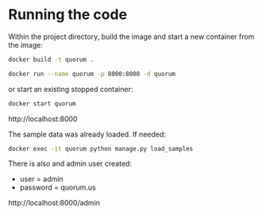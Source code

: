 # Running the code

Within the project directory, build the image and start a new container from the image:

```sh
docker build -t quorum .

docker run --name quorum -p 8000:8000 -d quorum
```

or start an existing stopped container:

```sh
docker start quorum
```


http://localhost:8000

The sample data was already loaded. If needed:

```sh
docker exec -it quorum python manage.py load_samples
```

There is also and admin user created:

- user = admin
- password = quorum.us

http://localhost:8000/admin